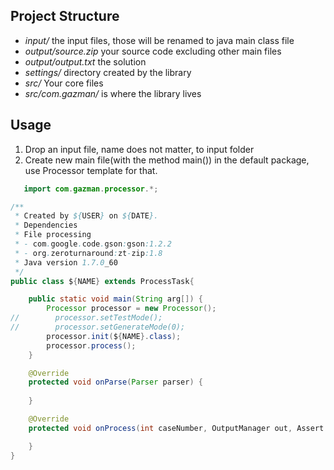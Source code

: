 Project Structure
-----------------

 - *input/* the input files, those will be renamed to java main class file
 - *output/source.zip* your source code excluding other main files
 - *output/output.txt* the solution
 - *settings/* directory created by the library
 - *src/* Your core files
 - *src/com.gazman/* is where the library lives

Usage
-----
 
 1. Drop an input file, name does not matter, to input folder
 2. Create new main file(with the method main()) in the default package, use Processor template for that.
   
```Java
   import com.gazman.processor.*;

/**
 * Created by ${USER} on ${DATE}.
 * Dependencies
 * File processing
 * - com.google.code.gson:gson:1.2.2
 * - org.zeroturnaround:zt-zip:1.8
 * Java version 1.7.0_60
 */
public class ${NAME} extends ProcessTask{

    public static void main(String arg[]) {
        Processor processor = new Processor();
//        processor.setTestMode();
//        processor.setGenerateMode(0);
        processor.init(${NAME}.class);
        processor.process();
    }

    @Override
    protected void onParse(Parser parser) {
        
    }

    @Override
    protected void onProcess(int caseNumber, OutputManager out, Assert tester) {

    }
}
```   
